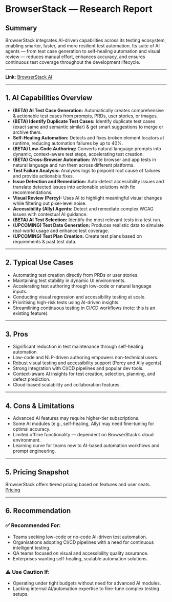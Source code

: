 # BrowserStack — Research Report

## Summary
BrowserStack integrates AI-driven capabilities across its testing ecosystem, enabling smarter, faster, and more resilient test automation. Its suite of AI agents — from test case generation to self-healing automation and visual review — reduces manual effort, enhances accuracy, and ensures continuous test coverage throughout the development lifecycle.

---

**Link:** [BrowserStack AI](https://www.browserstack.com/test-platform/browserstack-ai?product=app-percy)

---

## 1. AI Capabilities Overview
- **(BETA) AI Test Case Generation:** Automatically creates comprehensive & actionable test cases from prompts, PRDs, user stories, or images. 
- **(BETA) Identify Duplicate Test Cases:** Identify duplicate test cases (exact same and semantic similar) & get smart suggestions to merge or archive them.  
- **Self-Healing Automation:** Detects and fixes broken element locators at runtime, reducing automation failures by up to 40%.  
- **(BETA) Low-Code Authoring:** Converts natural language prompts into dynamic, context-aware test steps, accelerating test creation.  
- **(BETA) Cross-Browser Automation:** Write browser and app tests in natural language and run them across different platforms.
- **Test Failure Analysis:** Analyses logs to pinpoint root cause of failures and provide actionable fixes. 
- **Issue Detection and Remediation:** Auto-detect accessibility issues and translate detected issues into actionable solutions with fix recommendations.
- **Visual Review (Percy):** Uses AI to highlight meaningful visual changes while filtering out pixel-level noise.  
- **Accessibility (Ally) Agents:** Detect and remediate complex WCAG issues with contextual AI guidance.  
- **(BETA) AI Test Selection:** Identify the most relevant tests in a test run.
- **(UPCOMING) Test Data Generation:** Produces realistic data to simulate real-world usage and enhance test coverage.
- **(UPCOMING) Test Plan Creation:** Create test plans based on requirements & past test data.

---

## 2. Typical Use Cases
- Automating test creation directly from PRDs or user stories.  
- Maintaining test stability in dynamic UI environments.  
- Accelerating test authoring through low-code or natural language inputs.  
- Conducting visual regression and accessibility testing at scale.  
- Prioritising high-risk tests using AI-driven insights.  
- Streamlining continuous testing in CI/CD workflows (note: this is an existing feature).

---

## 3. Pros
- Significant reduction in test maintenance through self-healing automation.  
- Low-code and NLP-driven authoring empowers non-technical users.  
- Robust visual testing and accessibility support (Percy and Ally agents).  
- Strong integration with CI/CD pipelines and popular dev tools.  
- Context-aware AI insights for test creation, selection, planning, and defect prediction.  
- Cloud-based scalability and collaboration features.

---

## 4. Cons & Limitations
- Advanced AI features may require higher-tier subscriptions.  
- Some AI modules (e.g., self-healing, Ally) may need fine-tuning for optimal accuracy.  
- Limited offline functionality — dependent on BrowserStack’s cloud environment.  
- Learning curve for teams new to AI-based automation workflows and prompt engineering.

---

## 5. Pricing Snapshot
BrowserStack offers tiered pricing based on features and user seats.  
[Pricing](https://www.browserstack.com/accounts/subscriptions?cycle=annual&live-team-pro-toggle=false&requestly-pro-toggle=false&app-live-pro-toggle=false&live-tt-toggle=false&test-management-pro-toggle=false)

---

## 6. Recommendation
### ✅ Recommended For:
- Teams seeking low-code or no-code AI-driven test automation.  
- Organisations adopting CI/CD pipelines with a need for continuous intelligent testing.  
- QA teams focused on visual and accessibility quality assurance.  
- Enterprises wanting self-healing, scalable automation solutions.

### ⚠️ Use Caution If:
- Operating under tight budgets without need for advanced AI modules.   
- Lacking internal AI/automation expertise to fine-tune complex testing setups.
